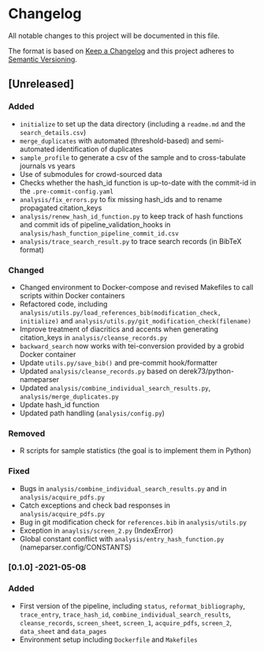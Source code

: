 # Changelog

All notable changes to this project will be documented in this file.

The format is based on [Keep a Changelog](https://keepachangelog.com/en/1.0.0/)
and this project adheres to [Semantic Versioning](https://semver.org/spec/v2.0).

## [Unreleased]

### Added

- `initialize` to set up the data directory (including a `readme.md` and the `search_details.csv`)
- `merge_duplicates` with automated (threshold-based) and semi-automated identification of duplicates
- `sample_profile` to generate a csv of the sample and to cross-tabulate journals vs years
- Use of submodules for crowd-sourced data
- Checks whether the hash_id function is up-to-date with the commit-id in the `.pre-commit-config.yaml`
- `analysis/fix_errors.py` to fix missing hash_ids and to rename propagated citation_keys
- `analysis/renew_hash_id_function.py` to keep track of hash functions and commit ids of pipeline_validation_hooks in `analysis/hash_function_pipeline_commit_id.csv`
- `analysis/trace_search_result.py` to trace search records (in BibTeX format)

### Changed

- Changed environment to Docker-compose and revised Makefiles to call scripts within Docker containers
- Refactored code, including `analysis/utils.py/load_references_bib(modification_check, initialize)` and `analysis/utils.py/git_modification_check(filename)`
- Improve treatment of diacritics and accents when generating citation_keys in `analysis/cleanse_records.py`
- `backward_search` now works with tei-conversion provided by a grobid Docker container
- Update `utils.py/save_bib()` and pre-commit hook/formatter
- Updated `analysis/cleanse_records.py` based on derek73/python-nameparser
- Updated `analysis/combine_individual_search_results.py`, `analysis/merge_duplicates.py`
- Update hash_id function
- Updated path handling (`analysis/config.py`)

### Removed

- R scripts for sample statistics (the goal is to implement them in Python)

### Fixed

- Bugs in `analysis/combine_individual_search_results.py` and in `analysis/acquire_pdfs.py`
- Catch exceptions and check bad responses in `analysis/acquire_pdfs.py`
- Bug in git modification check for `references.bib` in `analysis/utils.py`
- Exception in `anaylsis/screen_2.py` (IndexError)
- Global constant conflict with `analysis/entry_hash_function.py` (nameparser.config/CONSTANTS)

### [0.1.0] -2021-05-08

### Added

- First version of the pipeline, including `status`, `reformat_bibliography`, `trace_entry`, `trace_hash_id`, `combine_individual_search_results`, `cleanse_records`, `screen_sheet`, `screen_1`, `acquire_pdfs`, `screen_2`, `data_sheet` and `data_pages`
- Environment setup including `Dockerfile` and `Makefiles`
